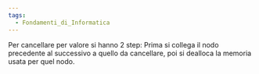 ```yaml
---
tags:
  - Fondamenti_di_Informatica
---
```

Per cancellare per valore si hanno 2 step:
Prima si collega il nodo precedente al successivo a quello da cancellare, poi si dealloca la memoria usata per quel nodo.